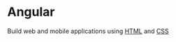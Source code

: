 <h1>Angular</h1>

<p>Build web and mobile applications using <a href="/wiki/HTML">HTML</a> and <a href="/wiki/CSS">CSS</a></p>
